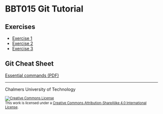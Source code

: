# BBT015 Git Tutorial

## Exercises

* [Exercise 1](git-exercise-1.md)
* [Exercise 2](git-exercise-2.md)
* [Exercise 3](git-exercise-3.md)


## Git Cheat Sheet

[Essential commands (PDF)](https://services.github.com/on-demand/downloads/github-git-cheat-sheet.pdf)



<hr />

Chalmers University of Technology

<footer style="font-size:0.8em">

<a rel="license" href="http://creativecommons.org/licenses/by-sa/4.0/">
<img alt="Creative Commons License" style="border-width:0" src="https://i.creativecommons.org/l/by-sa/4.0/80x15.png" />
</a><br />This work is licensed under a <a rel="license" href="http://creativecommons.org/licenses/by-sa/4.0/">Creative Commons Attribution-ShareAlike 4.0 International License</a>.

</footer>
